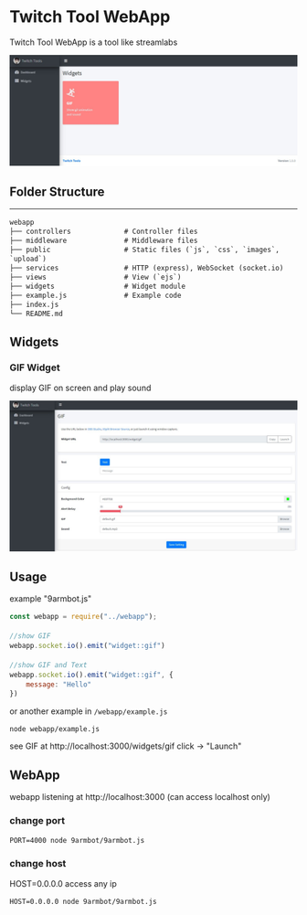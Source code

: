 # Twitch Tool WebApp

Twitch Tool WebApp is a tool like streamlabs

![screenshot](screenshot/screenshot1.jpg)

## Folder Structure
--------------
    webapp
    ├── controllers             # Controller files
    ├── middleware              # Middleware files
    ├── public                  # Static files (`js`, `css`, `images`, `upload`)
    ├── services                # HTTP (express), WebSocket (socket.io)
    ├── views                   # View (`ejs`)
    ├── widgets                 # Widget module
    ├── example.js              # Example code 
    ├── index.js
    └── README.md

## Widgets

### GIF Widget
display GIF on screen and play sound

![screenshot](screenshot/screenshot2.jpg)

## Usage
example "9armbot.js"
```javascript
const webapp = require("../webapp");

//show GIF
webapp.socket.io().emit("widget::gif")

//show GIF and Text
webapp.socket.io().emit("widget::gif", {
    message: "Hello"
})
``` 

or another example in `/webapp/example.js`
```shell
node webapp/example.js
```
see GIF at http://localhost:3000/widgets/gif click -> "Launch" 

## WebApp
webapp listening at http://localhost:3000
(can access localhost only)

### change port

```shell
PORT=4000 node 9armbot/9armbot.js
```

### change host
HOST=0.0.0.0 access any ip
```shell
HOST=0.0.0.0 node 9armbot/9armbot.js
```
